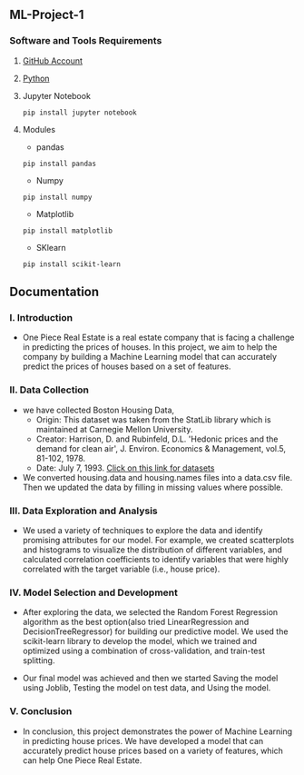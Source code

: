 ## ML-Project-1

### Software and Tools Requirements

1. [GitHub Account](https://github.com/)

2. [Python](https://www.python.org/downloads/)

3. Jupyter Notebook

	```
	pip install jupyter notebook
	```

4. Modules
	- pandas
	```
	pip install pandas
	```

	- Numpy
	```
	pip install numpy
	```

	- Matplotlib
	```
	pip install matplotlib
	```

	- SKlearn
	```
	pip install scikit-learn
	```

## Documentation

### I. Introduction
- One Piece Real Estate is a real estate company that is facing a challenge in predicting the prices of houses. In this project, we aim to help the company by building a Machine Learning model that can accurately predict the prices of houses based on a set of features.

### II. Data Collection
- we have collected Boston Housing Data, 
  - Origin:  This dataset was taken from the StatLib library which is
             maintained at Carnegie Mellon University.
  - Creator:  Harrison, D. and Rubinfeld, D.L. 'Hedonic prices and the 
                 demand for clean air', J. Environ. Economics & Management,
                 vol.5, 81-102, 1978.
  - Date: July 7, 1993. [Click on this link for datasets](https://archive.ics.uci.edu/ml/machine-learning-databases/housing/)
- We converted housing.data and housing.names files into a data.csv file. Then we updated the data by filling in missing values where possible.

### III. Data Exploration and Analysis
- We used a variety of techniques to explore the data and identify promising attributes for our model. For example, we created scatterplots and histograms to visualize the distribution of different variables, and calculated correlation coefficients to identify variables that were highly correlated with the target variable (i.e., house price).

### IV. Model Selection and Development
- After exploring the data, we selected the Random Forest Regression algorithm as the best option(also tried LinearRegression and DecisionTreeRegressor) for building our predictive model. We used the scikit-learn library to develop the model, which we trained and optimized using a combination of cross-validation, and train-test splitting.

- Our final model was achieved and then we started Saving the model using Joblib, Testing the model on test data, and Using the model.

### V. Conclusion
- In conclusion, this project demonstrates the power of Machine Learning in predicting house prices. We have developed a model that can accurately predict house prices based on a variety of features, which can help One Piece Real Estate.
